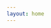 ```yaml
---
layout: home
---
```


<!-- <GlslViews once="once" :ratioHeight="2.0" cases="1"/> -->

<Banner title="世间美妙的事物有很多，其中要数编程和数学。"/>

<ListItem url="https://s-yonggang.github.io/s-three/#/shader-base-1" text="fragmentShader 基础图形绘制"></ListItem>
<ListItem url="https://s-yonggang.github.io/s-three/#/shader-base-2" text="vertexShader 动画"></ListItem>
<ListItem url="https://s-yonggang.github.io/s-three/#/modelControl" text="按键控制模型移动(灯光、阴影、四元数方向控制"></ListItem>
<ListItem url="https://s-yonggang.github.io/s-three/#/modelviewer" text="材质、动画切换)"></ListItem>
<ListItem url="https://s-yonggang.github.io/s-three/#/particle" text="模型粒子化、模型粒子切换、thress.js+gsap动画"></ListItem>
<ListItem url="https://s-yonggang.github.io/s-three/#/eclipse" text="天空盒背景、光、阴影、自定义顶点shader及同步的shader阴影"></ListItem>
<ListItem url="https://s-yonggang.github.io/s-three/#/gpuPoint" text="PGU 模型粒子化渲染"></ListItem>
<ListItem url="https://s-yonggang.github.io/s-three/#/customizeShader1" text="自定义shader"></ListItem>
<ListItem url="https://s-yonggang.github.io/s-three/#/customizeShader1" text="自定义shader"></ListItem>

<ListItem url="https://s-yonggang.github.io/magic-canvas/#/demo-1" text="canvas 取模、取余"></ListItem>
<ListItem url="https://s-yonggang.github.io/magic-canvas/#/demo-2" text="canvas 矩阵平移、变换、缩放"></ListItem>
<ListItem url="https://s-yonggang.github.io/magic-canvas/#/demo-3" text="canvas 随机数"></ListItem>
<ListItem url="https://s-yonggang.github.io/magic-canvas/#/demo-4" text="canvas 自定义个性文字"></ListItem>

<!-- <card-list :data="[
  {img:'./thumbnail/three-demo1.png',title:'',link: 'https://s-yonggang.github.io/s-three/#/modelControl'},
  {img:'./thumbnail/three-demo2.png',title:'ThreeJs-demo2',link: 'https://s-yonggang.github.io/s-three/#/modelviewer'},
  {img:'./thumbnail/three-demo3.png',title:'ThreeJs-demo3',link: 'https://s-yonggang.github.io/s-three/#/particle'},
  {img:'./thumbnail/three-demo4.png',title:'ThreeJs-demo4',link: 'https://s-yonggang.github.io/s-three/#/eclipse'},
  {img:'./thumbnail/three-demo5.png',title:'ThreeJs-WebGPU Point',link: 'https://s-yonggang.github.io/s-three/#/gpuPoint'},
  {img:'./thumbnail/three-demo6.png',title:'ThreeJs-customizeShader1',link: 'https://s-yonggang.github.io/s-three/#/customizeShader1'},
  {img:'./thumbnail/three-demo.png',title:'ThreeJs-customizeShader1',link: 'https://s-yonggang.github.io/s-three/#/shader-base-1'},
  {img:'./thumbnail/three-demo.png',title:'ThreeJs-customizeShader1',link: 'https://s-yonggang.github.io/s-three/#/shader-base-2'},
  {img:'./thumbnail/canvas-demo1.png',title:'Canvas-demo1',link: 'https://s-yonggang.github.io/magic-canvas/#/demo-1'},
  {img:'./thumbnail/canvas-demo2.png',title:'Canvas-demo1',link: 'https://s-yonggang.github.io/magic-canvas/#/demo-2'},
  {img:'./thumbnail/canvas-demo3.png',title:'Canvas-demo2',link: 'https://s-yonggang.github.io/magic-canvas/#/demo-3'},
  {img:'./thumbnail/canvas-demo4.png',title:'Canvas-demo3',link: 'https://s-yonggang.github.io/magic-canvas/#/demo-4'},
]"/> -->